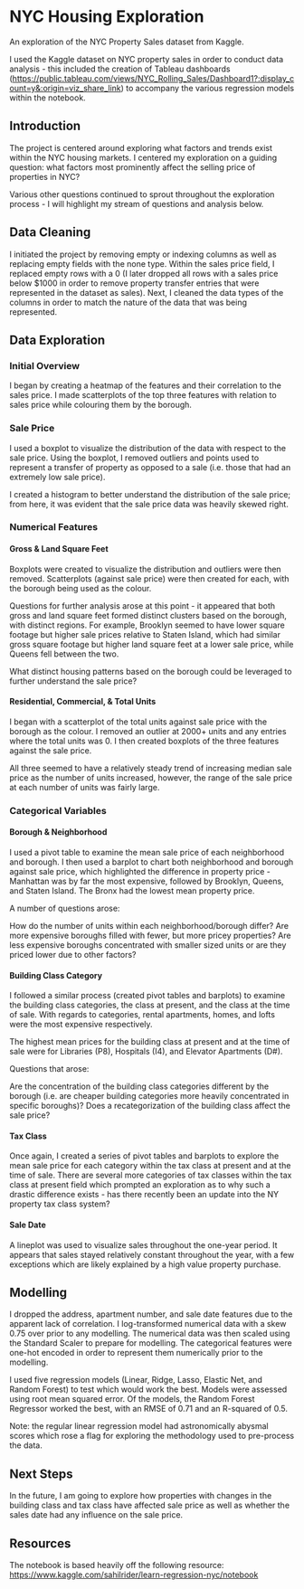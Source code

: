 # NYC Housing Exploration
An exploration of the NYC Property Sales dataset from Kaggle. 

I used the Kaggle dataset on NYC property sales in order to conduct data analysis - this included the creation of Tableau dashboards (https://public.tableau.com/views/NYC_Rolling_Sales/Dashboard1?:display_count=y&:origin=viz_share_link) to accompany the various regression models within the notebook. 


## Introduction

The project is centered around exploring what factors and trends exist within the NYC housing markets. I centered my exploration on a guiding question: what factors most prominently affect the selling price of properties in NYC?

Various other questions continued to sprout throughout the exploration process - I will highlight my stream of questions and analysis below.

## Data Cleaning

I initiated the project by removing empty or indexing columns as well as replacing empty fields with the none type. Within the sales price field, I replaced empty rows with a 0 (I later dropped all rows with a sales price below $1000 in order to remove property transfer entries that were represented in the dataset as sales). Next, I cleaned the data types of the columns in order to match the nature of the data that was being represented.

## Data Exploration
### Initial Overview

I began by creating a heatmap of the features and their correlation to the sales price. I made scatterplots of the top three features with relation to sales price while colouring them by the borough. 

### Sale Price

I used a boxplot to visualize the distribution of the data with respect to the sale price. Using the boxplot, I removed outliers and points used to represent a transfer of property as opposed to a sale (i.e. those that had an extremely low sale price). 

I created a histogram to better understand the distribution of the sale price; from here, it was evident that the sale price data was heavily skewed right.

### Numerical Features
#### Gross & Land Square Feet

Boxplots were created to visualize the distribution and outliers were then removed. Scatterplots (against sale price) were then created for each, with the borough being used as the colour. 

Questions for further analysis arose at this point - it appeared that both gross and land square feet formed distinct clusters based on the borough, with distinct regions. For example, Brooklyn seemed to have lower square footage but higher sale prices relative to Staten Island, which had similar gross square footage but higher land square feet at a lower sale price, while Queens fell between the two. 

What distinct housing patterns based on the borough could be leveraged to further understand the sale price?

#### Residential, Commercial, & Total Units

I began with a scatterplot of the total units against sale price with the borough as the colour. I removed an outlier at 2000+ units and any entries where the total units was 0. I then created boxplots of the three features against the sale price. 

All three seemed to have a relatively steady trend of increasing median sale price as the number of units increased, however, the range of the sale price at each number of units was fairly large. 

### Categorical Variables
#### Borough & Neighborhood

I used a pivot table to examine the mean sale price of each neighborhood and borough. I then used a barplot to chart both neighborhood and borough against sale price, which highlighted the difference in property price - Manhattan was by far the most expensive, followed by Brooklyn, Queens, and Staten Island. The Bronx had the lowest mean property price. 

A number of questions arose:

How do the number of units within each neighborhood/borough differ? Are more expensive boroughs filled with fewer, but more pricey properties? Are less expensive boroughs concentrated with smaller sized units or are they priced lower due to other factors?

#### Building Class Category

I followed a similar process (created pivot tables and barplots) to examine the building class categories, the class at present, and the class at the time of sale. With regards to categories, rental apartments, homes, and lofts were the most expensive respectively.

The highest mean prices for the building class at present and at the time of sale were for Libraries (P8), Hospitals (I4), and Elevator Apartments (D#).

Questions that arose:

Are the concentration of the building class categories different by the borough (i.e. are cheaper building categories more heavily concentrated in specific boroughs)? Does a recategorization of the building class affect the sale price?

#### Tax Class 

Once again, I created a series of pivot tables and barplots to explore the mean sale price for each category within the tax class at present and at the time of sale. There are several more categories of tax classes within the tax class at present field which prompted an exploration as to why such a drastic difference exists - has there recently been an update into the NY property tax class system?

#### Sale Date

A lineplot was used to visualize sales throughout the one-year period. It appears that sales stayed relatively constant throughout the year, with a few exceptions which are likely explained by a high value property purchase.

## Modelling

I dropped the address, apartment number, and sale date features due to the apparent lack of correlation.  I log-transformed numerical data with a skew 0.75 over prior to any modelling. The numerical data was then scaled using the Standard Scaler to prepare for modelling. The categorical features were one-hot encoded in order to represent them numerically prior to the modelling. 

I used five regression models (Linear, Ridge, Lasso, Elastic Net, and Random Forest) to test which would work the best. Models were assessed using root mean squared error. Of the models, the Random Forest Regressor worked the best, with an RMSE of 0.71 and an R-squared of 0.5. 

Note: the regular linear regression model had astronomically abysmal scores which rose a flag for exploring the methodology used to pre-process the data. 

## Next Steps

In the future, I am going to explore how properties with changes in the building class and tax class have affected sale price as well as whether the sales date had any influence on the sale price.

## Resources
The notebook is based heavily off the following resource: https://www.kaggle.com/sahilrider/learn-regression-nyc/notebook
